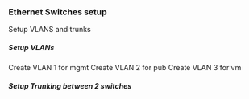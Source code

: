 
### Ethernet Switches setup

Setup VLANS and trunks

##### Setup VLANs

Create VLAN 1 for mgmt
Create VLAN 2 for pub
Create VLAN 3 for vm

##### Setup Trunking between 2 switches





